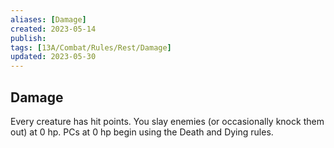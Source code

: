 ```yaml
---
aliases: [Damage]
created: 2023-05-14
publish: 
tags: [13A/Combat/Rules/Rest/Damage]
updated: 2023-05-30
---
```


## Damage

Every creature has hit points. You slay enemies (or occasionally knock them out) at 0 hp. PCs at 0 hp begin using the Death and Dying rules.